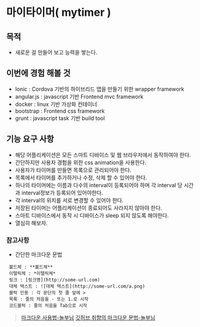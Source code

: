 # 마이타이머( mytimer )

## 목적
- 새로운 걸 만들어 보고 능력을 쌓는다.
 
## 이번에 경험 해볼 것
- Ionic : Cordova 기반의 하이브리드 앱을 만들기 위한 wrapper framework
- angular.js : javascript 기반 Frontend mvc framework
- docker : linux 기반 가상화 컨테이너
- bootstrap : Frontend css framework
- grunt : javascript task 기반 build tool
 
## 기능 요구 사항
- 해당 어플리케이션은 모든 스마트 디바이스 및 웹 브라우저에서 동작하여야 한다.
- 간단하지만 사용자 경험을 위한 css animation을 사용한다.
- 사용자가 타이머를 만들면 목록으로 관리되어야 한다.
- 목록에서 타이머를 추가하거나 수정, 삭제 할 수 있어야 한다.
- 하나의 타이머에는 이름과 다수의 interval이 등록되어야 하며 각 interval 당 시간과 interval정보가 등록되어 있어야한다.
- 각 interval의 위치를 서로 변경할 수 있어야 한다.
- 저장된 타이머는 어플리케이션이 종료되어도 사라지지 않아야 한다.
- 스마트 디바이스에서 동작 시 디바이스가 sleep 되지 않도록 해야한다.
- 열심히 해보자.

### 참고사항
- 간단한 마크다운 문법
```
 볼드체 : **볼드체**
 이탤릭체 : *이탤릭체*
 링크 : [링크명](http://some-url.com)
 대체 텍스트 : ![대체 텍스트](http://some-url.com/a.png)
 블럭 인용 : 각 문단의 첫 줄 앞에 >
 목록 : 줄의 처음을 - 또는 1.로 시작
 코드블럭 : 줄의 처음을 Tab으로 시작
```
> [마크다운 사용법-놀부님](http://nolboo.github.io/blog/2014/04/15/how-to-use-markdown/)
> [깃허브 취향의 마크다운 문법-놀부님](http://nolboo.github.io/blog/2014/03/25/github-flavored-markdown/)